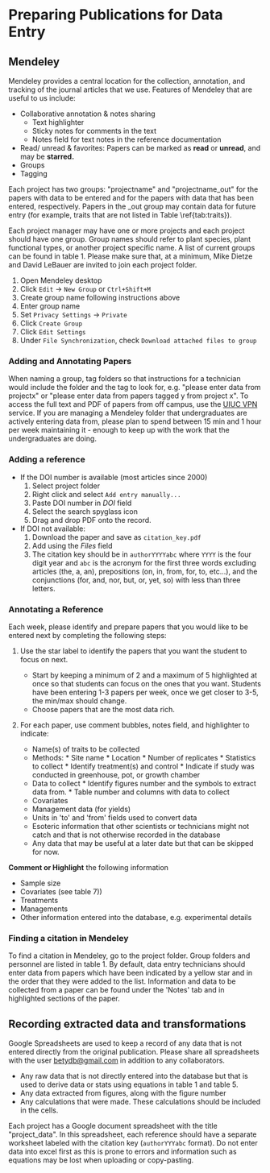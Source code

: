 
# <a id="Section_2.1"></a>  Preparing Publications for Data Entry

## Mendeley

Mendeley provides a central location for the collection, annotation, and tracking of the journal articles that we use. Features of Mendeley that are useful to us include: 

* Collaborative annotation & notes sharing
    * Text highlighter   
    * Sticky notes for comments in the text
    * Notes field for text notes in the reference documentation
* Read/ unread & favorites:
Papers can be marked as **read** or **unread**, and may be **starred.**
* Groups
* Tagging


Each project has two groups: "projectname" and "projectname_out" for the papers with data to be entered and for the papers with data that has been entered, respectively. Papers in the _out group may contain data for future entry (for example, traits that are not listed in Table \ref{tab:traits}). 

Each project manager may have one or more projects and each project should have one group. Group names should refer to plant species, plant functional types, or another project specific name. A list of current groups can be found in table 1. Please make sure that, at a minimum, Mike Dietze and David LeBauer are invited to join each project folder. 

   1. Open Mendeley desktop
   2. Click `Edit` → `New Group` or `Ctrl+Shift+M`
   3. Create group name following instructions above
   4. Enter group name 
   5. Set `Privacy Settings` → `Private`
   6. Click `Create Group`
   7. Click `Edit Settings`
   8. Under `File Synchronization`, check `Download attached files to group`

### <a id="Section_2.2"></a>  Adding and Annotating Papers  

When naming a group, tag folders so that instructions for a technician would include the folder
and the tag to look for, e.g. "please enter data from projectx" or
"please enter data from papers tagged y from project x".
To access the full text and PDF of papers from off campus, use the [UIUC
VPN](http://www.cites.illinois.edu/vpn/download-install.html) service.
If you are managing a Mendeley folder that undergraduates are actively
entering data from, please plan to spend between 15 min and 1 hour per
week maintaining it - enough to keep up with the work that the
undergraduates are doing.

###  Adding a reference

-   If the DOI number is available (most articles since 2000)
    1.  Select project folder
    2.  Right click and select `Add entry manually...`
    3.  Paste DOI number in *DOI* field
    4.  Select the search spyglass icon
    5.  Drag and drop PDF onto the record.
-   If DOI not available:
    1.  Download the paper and save as `citation_key.pdf`
    2.  Add using the *Files* field
    3.  The citation key should be in `authorYYYYabc` where `YYYY` is
        the four digit year and `abc` is the acronym for the first three
        words excluding articles (the, a, an), prepositions (on, in,
        from, for, to, etc...), and the conjunctions (for, and, nor,
        but, or, yet, so) with less than three letters.

###  Annotating a Reference

Each week, please identify and prepare papers that you would like to be
entered next by completing the following steps:  

1. Use the star label to identify the papers that you want the student
    to focus on next.  
    -   Start by keeping a minimum of 2 and a maximum of 5 highlighted
        at once so that students can focus on the ones that you want.
        Students have been entering 1-3 papers per week, once we get
        closer to 3-5, the min/max should change.  
    -   Choose papers that are the most data rich.  

2. For each paper, use comment bubbles, notes field, and highlighter to indicate:
    -   Name(s) of traits to be collected
    -   Methods:
       * Site name
       * Location
       * Number of replicates
       * Statistics to collect
       * Identify treatment(s) and control
       * Indicate if study was conducted in greenhouse, pot, or growth chamber  
    -   Data to collect
       * Identify figures number and the symbols to extract data from.
       * Table number and columns with data to collect
    -   Covariates
    -   Management data (for yields)
    -   Units in 'to' and 'from' fields used to convert data
    -   Esoteric information that other scientists or technicians might not catch and that is not otherwise recorded in the database
    -   Any data that may be useful at a later date but that can be skipped for now.

**Comment or Highlight** the following information

* Sample size
* Covariates (see table 7))
* Treatments
* Managements
* Other information entered into the database, e.g. experimental
    details

###  Finding a citation in Mendeley

To find a citation in Mendeley, go to the project folder. Group folders
and personnel are listed in table 1. By default, data entry technicians should
enter data from papers which have been indicated by a yellow star and in
the order that they were added to the list. Information and data to be
collected from a paper can be found under the 'Notes' tab and in
highlighted sections of the paper.

<a id="Section 3"></a> 
## Recording extracted data and transformations

Google Spreadsheets are used to keep a record of any data that is not
entered directly from the original publication. Please share all spreadsheets with the user betydb@gmail.com in addition to any collaborators.

* Any raw data that is not directly entered into the database but that
    is used to derive data or stats using equations in table 1 and table 5.
* Any data extracted from figures, along with the figure number
* Any calculations that were made. These calculations should be
    included in the cells.

Each project has a Google document spreadsheet with the title "project\_data". 
In this spreadsheet, each reference should have a
separate worksheet labeled with the citation key (`authorYYYabc`
format). Do not enter data into excel first as this is prone to errors and
information such as equations may be lost when uploading or
copy-pasting.
